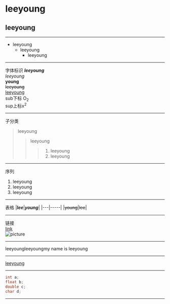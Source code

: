 # leeyoung
## leeyoung
***
* leeyoung
    * leeyoung
		* leeyoung
***
字体标识
***leeyoung***  
*leeyoung*  
**young**  
~~leeyoung~~  
<u>leeyoung</u>  
sub下标 O<sub>2</sub>  
sup上标x<sup>2</sup>  
***
子分类  
>leeyoung  
>>leeyoung  
>>>1. leeyoung  
>>>2. leeyoung  

***
序列
1. leeyoung  
2. leeyoung  
3. leeyoung  
***
表格
|***lee***|***young***|
|---|-----|
|~~young~~|~~lee~~|
***
链接  
[link](http://github.com/leeyoung7017)  
![picture](https://avatars3.githubusercontent.com/u/63462891?s=400&u=e57ca73a6e5fae1c1528c97c4d3d3fae934d91b2&v=4)   

***
<span id='jump'>leeyoung</span>leeyoungmy name is leeyoung
***
[leeyoung](#jump)
***
```cpp
int a;
float b;
double c;
char d;
```
***